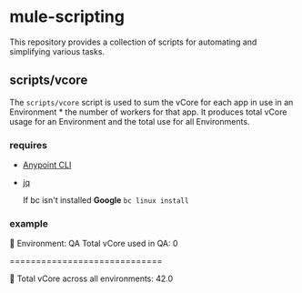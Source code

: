# mule-scripting

This repository provides a collection of scripts for automating and simplifying various tasks.

## scripts/vcore

The `scripts/vcore` script is used to sum the vCore for each app in use in an Environment * the number of workers for that app. It produces total vCore usage for an Environment and the total use for all Environments.

### requires
* [Anypoint CLI](https://docs.mulesoft.com/anypoint-cli/latest/)
* [jq](https://jqlang.org/)

  If bc isn't installed **Google** `bc linux install`
  
### example
🔎 Environment: QA
  Total vCore used in QA: 0


=============================

🧮 Total vCore across all environments: 42.0
